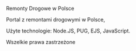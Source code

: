 Remonty Drogowe w Polsce

Portal z remontami drogowymi w Polsce, 

Użyte technologie: Node.JS, PUG, EJS, JavaScript.

Wszelkie prawa zastrzeżone
